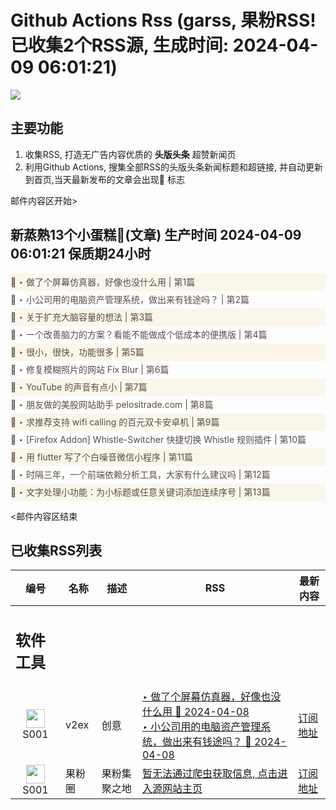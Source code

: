 # Github Actions Rss (garss, 果粉RSS! 已收集2个RSS源, 生成时间: 2024-04-09 06:01:21)

![](https://cdn.jsdelivr.net/gh/xinkeji/garss/_media/ga-rss.png)



## 主要功能
1. 收集RSS, 打造无广告内容优质的 **头版头条** 超赞新闻页
2. 利用Github Actions, 搜集全部RSS的头版头条新闻标题和超链接, 并自动更新到首页,当天最新发布的文章会出现🌈 标志

邮件内容区开始>
<h2>新蒸熟13个小蛋糕🍰(文章) 生产时间 2024-04-09 06:01:21 保质期24小时</h2>

<div style='line-height:3;background-color:#FAF6EA;' ><a href='https://www.v2ex.com/t/1030759#reply0' style="line-height:2;text-decoration:none;display:block;color:#584D49;">🌈 ‣ 做了个屏幕仿真器，好像也没什么用 | 第1篇</a></div><div style='line-height:3;' ><a href='https://www.v2ex.com/t/1030580#reply20' style="line-height:2;text-decoration:none;display:block;color:#584D49;">🌈 ‣ 小公司用的电脑资产管理系统，做出来有钱途吗？ | 第2篇</a></div><div style='line-height:3;background-color:#FAF6EA;' ><a href='https://www.v2ex.com/t/1030724#reply2' style="line-height:2;text-decoration:none;display:block;color:#584D49;">🌈 ‣ 关于扩充大脑容量的想法 | 第3篇</a></div><div style='line-height:3;' ><a href='https://www.v2ex.com/t/1030645#reply9' style="line-height:2;text-decoration:none;display:block;color:#584D49;">🌈 ‣ 一个改善脑力的方案？看能不能做成个低成本的便携版 | 第4篇</a></div><div style='line-height:3;background-color:#FAF6EA;' ><a href='https://www.v2ex.com/t/1030633#reply11' style="line-height:2;text-decoration:none;display:block;color:#584D49;">🌈 ‣ 很小，很快，功能很多 | 第5篇</a></div><div style='line-height:3;' ><a href='https://www.v2ex.com/t/1030681#reply1' style="line-height:2;text-decoration:none;display:block;color:#584D49;">🌈 ‣ 修复模糊照片的网站 Fix Blur | 第6篇</a></div><div style='line-height:3;background-color:#FAF6EA;' ><a href='https://www.v2ex.com/t/1030689#reply0' style="line-height:2;text-decoration:none;display:block;color:#584D49;">🌈 ‣ YouTube 的声音有点小 | 第7篇</a></div><div style='line-height:3;' ><a href='https://www.v2ex.com/t/1030688#reply5' style="line-height:2;text-decoration:none;display:block;color:#584D49;">🌈 ‣ 朋友做的美股网站助手 pelositrade.com | 第8篇</a></div><div style='line-height:3;background-color:#FAF6EA;' ><a href='https://www.v2ex.com/t/1030665#reply0' style="line-height:2;text-decoration:none;display:block;color:#584D49;">🌈 ‣ 求推荐支持 wifi calling 的百元双卡安卓机 | 第9篇</a></div><div style='line-height:3;' ><a href='https://www.v2ex.com/t/1030651#reply2' style="line-height:2;text-decoration:none;display:block;color:#584D49;">🌈 ‣ [Firefox Addon] Whistle-Switcher 快捷切换 Whistle 规则插件 | 第10篇</a></div><div style='line-height:3;background-color:#FAF6EA;' ><a href='https://www.v2ex.com/t/1030598#reply3' style="line-height:2;text-decoration:none;display:block;color:#584D49;">🌈 ‣ 用 flutter 写了个白噪音微信小程序 | 第11篇</a></div><div style='line-height:3;' ><a href='https://www.v2ex.com/t/1030443#reply10' style="line-height:2;text-decoration:none;display:block;color:#584D49;">🌈 ‣ 时隔三年，一个前端依赖分析工具，大家有什么建议吗 | 第12篇</a></div><div style='line-height:3;background-color:#FAF6EA;' ><a href='https://www.v2ex.com/t/1030448#reply0' style="line-height:2;text-decoration:none;display:block;color:#584D49;">🌈 ‣ 文字处理小功能：为小标题或任意关键词添加连续序号 | 第13篇</a></div>

<邮件内容区结束

## 已收集RSS列表

| 编号 | 名称 | 描述 | RSS | 最新内容 |
| --- | --- | --- | --- | --- |
| <h2 id="软件工具">软件工具</h2> |  |   |  |  |
| <div id="S001" style="text-align: center;"><img src="https://cdn.jsdelivr.net/gh/zhaoolee/garss/_media/favicon/S001.png" width="30px" style="width:30px;height: auto;"/><br><span>S001</span></div> | v2ex | 创意 | [‣ 做了个屏幕仿真器，好像也没什么用 🌈 2024-04-08](https://www.v2ex.com/t/1030759#reply0)<br/>[‣ 小公司用的电脑资产管理系统，做出来有钱途吗？ 🌈 2024-04-08](https://www.v2ex.com/t/1030580#reply20) | [订阅地址](https://www.v2ex.com/feed/tab/creative.xml) |
| <div id="S001" style="text-align: center;"><img src="https://cdn.jsdelivr.net/gh/zhaoolee/garss/_media/favicon/S001.png" width="30px" style="width:30px;height: auto;"/><br><span>S001</span></div> | 果粉圈 | 果粉集聚之地 | [暂无法通过爬虫获取信息, 点击进入源网站主页](https://g0f.cn) | [订阅地址](https://g0f.cn/rss.xml) |



